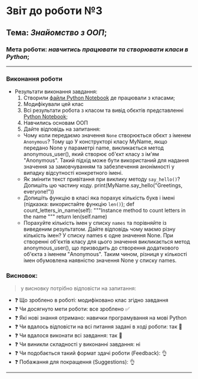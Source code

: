 # Звіт до роботи №3
## Тема: _Знайомство з ООП_;
### Мета роботи: _навчитись працювати та створювати класи в Python_;
---
### Виконання роботи
- Результати виконання завдання:
    1. Створили [файли Python Notebook](note.ipynb) де працювали з класами;
    1. Модифікували цей клас
    1. Всі результати робота з класом та вивід обєктів представленні [Python Notebook](note.ipynb);
    1. Навчились основам ООП
    1. Дайте відповідь на запитання: 
    - Чому коли передаємо значення `None` створюється обєкт з іменем `Anonymous`? Тому що У конструкторі класу MyName, якщо передано None у параметрі name, викликається метод anonymous_user(), який створює об'єкт класу з ім'ям "Anonymous". Такий підхід може бути використаний для надання значення за замовчуванням та забезпечення анонімності у випадку відсутності конкретного імені.
    - Як змінити текст привітання при виклику методу `say_hello()`? Допишіть цю частину коду. print(MyName.say_hello("Greetings, everyone!"))
    - Допишіть функцію в класі яка порахує кількість букв і імені (підказка: використайте функцію `len()`);     def count_letters_in_name(self):
        """Instance method to count letters in the name
        """
        return len(self.name)
    - Порахуйте кількість імен у списку `names` та порівняйте із виведеним результатом. Дайте відповідь чому маємо різну кількість імен? У списку names є одне значення None. При створенні об'єктів класу для цього значення викликається метод anonymous_user(), що призводить до створення додаткового об'єкта з іменем "Anonymous". Таким чином, різниця у кількості імен обумовлена наявністю значення None у списку names.
### Висновок: 
> у висновку потрібно відповісти на запитання:
- :question: Що зроблено в роботі: модифіковано клас згідно завдання
- :question: Чи досягнуто мети роботи: все зроблено :white_check_mark:
- :question: Які нові знання отримано: навички програмування на мові Python
- :question: Чи вдалось відповісти на всі питання задані в ході роботи: так :100:
- :question: Чи вдалося виконати всі завдання: так :100:
- :question: Чи виникли складності у виконанні завдання: ні
- :question: Чи подобається такий формат здачі роботи (Feedback): :ok_hand:
- :question: Побажання для покращення (Suggestions): :ok_hand:
---
